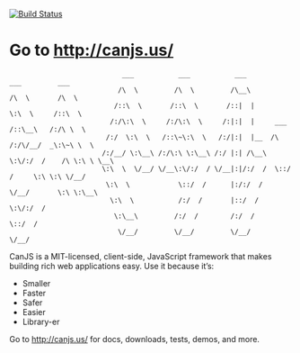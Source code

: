 [![Build Status](https://secure.travis-ci.org/jupiterjs/canjs.png)](http://travis-ci.org/jupiterjs/canjs)

Go to http://canjs.us/
=======
                                ___           ___           ___            ___         ___     
                               /\  \         /\  \         /\__\          /\  \       /\  \    
                              /::\  \       /::\  \       /::|  |         \:\  \     /::\  \   
                             /:/\:\  \     /:/\:\  \     /:|:|  |     ___ /::\__\   /:/\ \  \  
                            /:/  \:\  \   /::\~\:\  \   /:/|:|  |__  /\  /:/\/__/  _\:\~\ \  \ 
                           /:/__/ \:\__\ /:/\:\ \:\__\ /:/ |:| /\__\ \:\/:/  /    /\ \:\ \ \__\
                           \:\  \  \/__/ \/__\:\/:/  / \/__|:|/:/  /  \::/  /     \:\ \:\ \/__/
                            \:\  \            \::/  /      |:/:/  /    \/__/       \:\ \:\__\  
                             \:\  \           /:/  /       |::/  /                  \:\/:/  /  
                              \:\__\         /:/  /        /:/  /                    \::/  /   
                               \/__/         \/__/         \/__/                      \/__/    

CanJS is a MIT-licensed, client-side, JavaScript framework that makes building rich web applications easy. Use it because it’s:

- Smaller 
- Faster 
- Safer 
- Easier 
- Library-er

Go to http://canjs.us/ for docs, downloads, tests, demos, and more.
